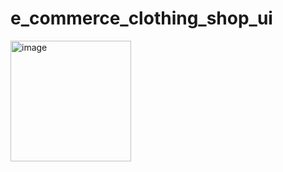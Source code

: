 # e_commerce_clothing_shop_ui

<img width="193" alt="image" src="https://user-images.githubusercontent.com/114337820/212608096-e84c6b24-a622-40bc-a5c5-405a8eec5e66.png">
